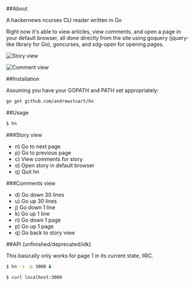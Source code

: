 ##About

A hackernews ncurses CLI reader written in Go

Right now it's able to view articles, view comments, and open a page in your default browser, all done directly from the site using goquery (jquery-like library for Go), goncurses, and xdg-open for opening pages.

![Story view](https://raw.github.com/andrewstuart/hn/master/readme/stories.png)

![Comment view](https://raw.github.com/andrewstuart/hn/master/readme/comments.png)

##Installation

Assuming you have your GOPATH and PATH set appropriately:

```bash
go get github.com/andrewstuart/hn
```

##Usage

```bash
$ hn
```

###Story view
- n) Go to next page
- p) Go to previous page
- <num>c) View comments for story <num>
- <num>o) Open story <num> in default browser
- q) Quit hn

###Comments view
- d) Go down 30 lines
- u) Go up 30 lines
- j) Go down 1 line
- k) Go up 1 line
- n) Go down 1 page
- p) Go up 1 page
- q) Go back to story view

##API (unfinished/deprecated/idk)

This basically only works for page 1 in its current state, IIRC.

```bash
$ hn -s -p 3000 & 

$ curl localhost:3000
```
